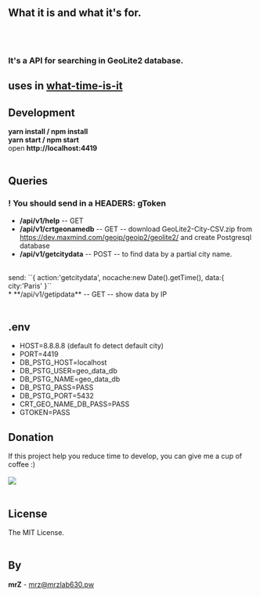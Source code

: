 ## What it is and what it's for.

<br>
<br>

### It's a API for searching in GeoLite2 database.

## uses in [what-time-is-it](https://github.com/mrzlab630/what-time-is-it-reactjs-front)

## Development

**yarn install / npm install**
<br>
**yarn start / npm start**
<br>
open **http://localhost:4419**
<br>
<br>

## Queries

### ! You should send in a HEADERS: gToken

* **/api/v1/help** -- GET
* **/api/v1/crtgeonamedb** -- GET -- download GeoLite2-City-CSV.zip from https://dev.maxmind.com/geoip/geoip2/geolite2/ and create Postgresql database
* **/api/v1/getcitydata** -- POST -- to find data by a partial city name.
<br> 
send: ``{
   action:'getcitydata',
   nocache:new Date().getTime(),
  data:{
       city:'Paris'
       }``
       <br>
* **/api/v1/getipdata** -- GET -- show data by IP


<br> 
<br> 

## .env


* HOST=8.8.8.8 (default fo detect default city)
* PORT=4419
* DB_PSTG_HOST=localhost
* DB_PSTG_USER=geo_data_db
* DB_PSTG_NAME=geo_data_db
* DB_PSTG_PASS=PASS
* DB_PSTG_PORT=5432
* CRT_GEO_NAME_DB_PASS=PASS
* GTOKEN=PASS

## Donation
If this project help you reduce time to develop, you can give me a cup of coffee :)
<br><br>
[![](https://www.paypalobjects.com/en_US/i/btn/btn_donateCC_LG.gif)](https://www.paypal.com/cgi-bin/webscr?cmd=_s-xclick&hosted_button_id=3FYLY9YVBTSEL)
<br>
<br>

## License

The MIT License.
<br>
<br>

## By

**mrZ** - mrz@mrzlab630.pw